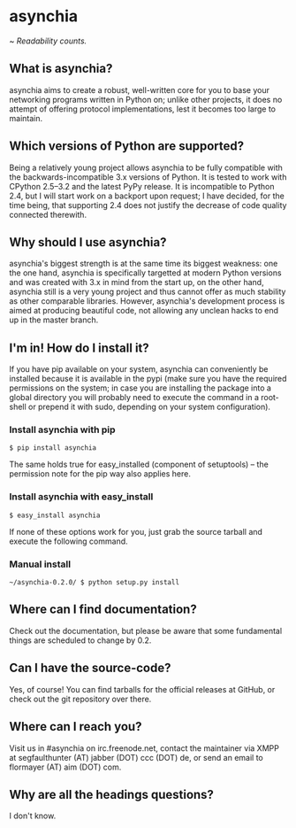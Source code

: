 # asynchia
~ *Readability counts.*

## What is asynchia?
asynchia aims to create a robust, well-written core for you to base your networking programs written in Python on; unlike other projects, it does no attempt of offering protocol implementations, lest it becomes too large to maintain.

## Which versions of Python are supported?
Being a relatively young project allows asynchia to be fully compatible with the backwards-incompatible 3.x versions of Python. It is tested to work with CPython 2.5–3.2 and the latest PyPy release. It is incompatible to Python 2.4, but I will start work on a backport upon request; I have decided, for the time being, that supporting 2.4 does not justify the decrease of code quality connected therewith.

## Why should I use asynchia?
asynchia's biggest strength is at the same time its biggest weakness: one the one hand, asynchia is specifically targetted at modern Python versions and was created with 3.x in mind from the start up, on the other hand, asynchia still is a very young project and thus cannot offer as much stability as other comparable libraries. However, asynchia's development process is aimed at producing beautiful code, not allowing any unclean hacks to end up in the master branch.

## I'm in! How do I install it?
If you have pip available on your system, asynchia can conveniently be installed because it is available in the pypi (make sure you have the required permissions on the system; in case you are installing the package into a global directory you will probably need to execute the command in a root-shell or prepend it with sudo, depending on your system configuration).
### Install asynchia with pip
`$ pip install asynchia`

The same holds true for easy_installed (component of setuptools) – the permission note for the pip way also applies here.
### Install asynchia with easy_install
`$ easy_install asynchia`

If none of these options work for you, just grab the source tarball and execute the following command.
### Manual install
`~/asynchia-0.2.0/ $ python setup.py install`

## Where can I find documentation?
Check out the documentation, but please be aware that some fundamental things are scheduled to change by 0.2.

## Can I have the source-code?
Yes, of course! You can find tarballs for the official releases at GitHub, or check out the git repository over there.

## Where can I reach you?
Visit us in #asynchia on irc.freenode.net, contact the maintainer via XMPP at segfaulthunter (AT) jabber (DOT) ccc (DOT) de, or send an email to flormayer (AT) aim (DOT) com.

## Why are all the headings questions?
I don't know.
